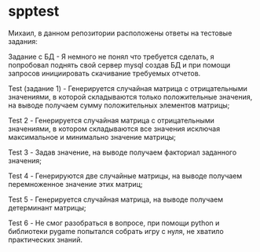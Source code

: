 # spptest

Михаил, в данном репозитории расположены ответы на тестовые задания:

Задание с БД - Я немного не понял что требуется сделать, я попробовал поднять свой сервер mysql создав БД и при помощи запросов инициировать скачивание требуемых отчетов.

Test (задание 1) - Генерируется случайная матрица с отрицательными значениями, в которой складываются только положительные значения, на выводе получаем сумму положительных элементов матрицы;

Test 2 - Генерируется случайная матрица с отрицательными значениями, в котором складываются все значения исключая максимальное и минимально значение матрицы;

Test 3 - Задав значение, на выводе получаем факториал заданного значения;

Test 4 - Генерируются две случайные матрицы, на выводе получаем перемноженное значение этих матриц;

Test 5 - Генерируется случайная матрица, на выводе получаем детерминант матрицы;

Test 6 -  Не смог разобраться в вопросе, при помощи python и библиотеки pygame попытался собрать игру с нуля, не хватило практических знаний.
